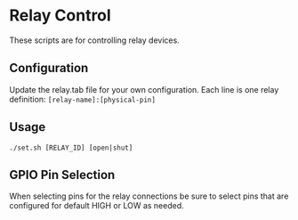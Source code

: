 # Relay Control

These scripts are for controlling relay devices.

## Configuration

Update the relay.tab file for your own configuration.
Each line is one relay definition: `[relay-name]:[physical-pin]`


## Usage

    ./set.sh [RELAY_ID] [open|shut]

## GPIO Pin Selection

When selecting pins for the relay connections be sure to select pins that are 
configured for default HIGH or LOW as needed.

